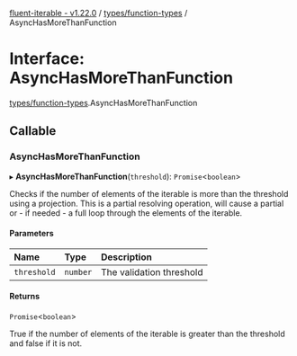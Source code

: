 [fluent-iterable - v1.22.0](../README.md) / [types/function-types](../modules/types_function_types.md) / AsyncHasMoreThanFunction

# Interface: AsyncHasMoreThanFunction

[types/function-types](../modules/types_function_types.md).AsyncHasMoreThanFunction

## Callable

### AsyncHasMoreThanFunction

▸ **AsyncHasMoreThanFunction**(`threshold`): `Promise`<`boolean`\>

Checks if the number of elements of the iterable is more than the threshold using a projection. This is a partial resolving operation, will cause a partial or - if needed - a full loop through the elements of the iterable.

#### Parameters

| Name | Type | Description |
| :------ | :------ | :------ |
| `threshold` | `number` | The validation threshold |

#### Returns

`Promise`<`boolean`\>

True if the number of elements of the iterable is greater than the threshold and false if it is not.
